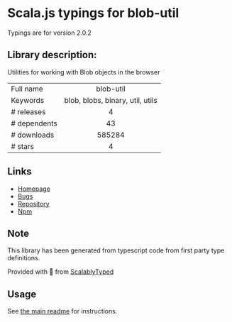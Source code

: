
# Scala.js typings for blob-util

Typings are for version 2.0.2

## Library description:
Utilities for working with Blob objects in the browser

|                    |                 |
| ------------------ | :-------------: |
| Full name          | blob-util |
| Keywords           | blob, blobs, binary, util, utils |
| # releases         | 4 |
| # dependents       | 43 |
| # downloads        | 585284 |
| # stars            | 4 |

## Links
- [Homepage](https://github.com/nolanlawson/blob-util#readme)
- [Bugs](https://github.com/nolanlawson/blob-util/issues)
- [Repository](https://github.com/nolanlawson/blob-util)
- [Npm](https://www.npmjs.com/package/blob-util)
    


## Note
This library has been generated from typescript code from first party type definitions.

Provided with :purple_heart: from [ScalablyTyped](https://github.com/oyvindberg/ScalablyTyped)

## Usage
See [the main readme](../../readme.md) for instructions.


